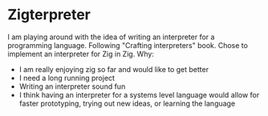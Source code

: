 # Zigterpreter

I am playing around with the idea of writing an interpreter for a programming language. 
Following "Crafting interpreters" book. Chose to implement an interpreter for Zig in Zig.
Why:

* I am really enjoying zig so far and would like to get better
* I need a long running project
* Writing an interpreter sound fun
* I think having an interpreter for a systems level language would allow for faster prototyping, trying out new ideas, or learning the language